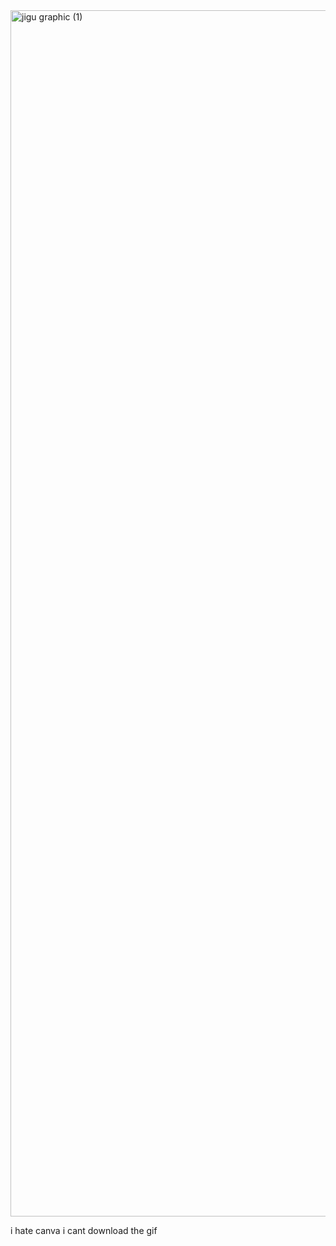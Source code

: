 <img width="2300" height="1930" alt="jigu graphic (1)" src="https://github.com/user-attachments/assets/a2a03a06-cdf4-46bf-a140-2bf5b1fa80fd" />


i hate canva i cant download the gif
